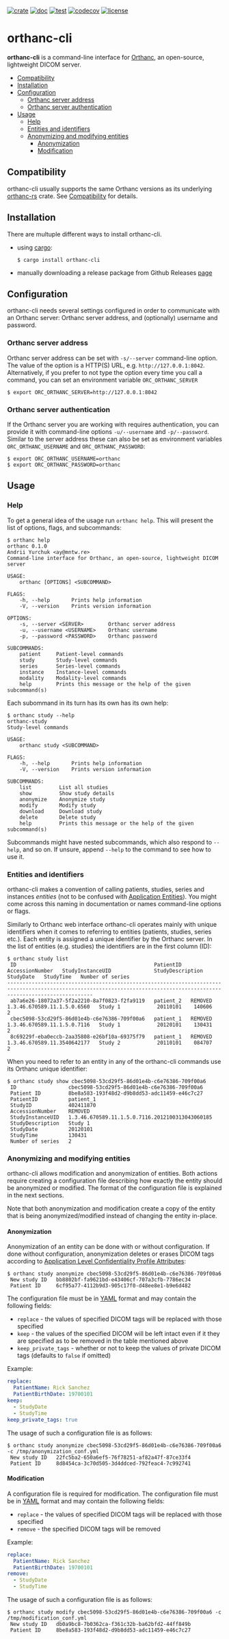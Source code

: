 [![crate](https://img.shields.io/crates/v/orthanc-cli.svg)](https://crates.io/crates/orthanc-cli)
[![doc](https://docs.rs/orthanc-cli/badge.svg)](https://docs.rs/orthanc-cli)
[![test](https://github.com/Ch00k/orthanc-cli/workflows/tests/badge.svg)](https://github.com/Ch00k/orthanc-cli/actions)
[![codecov](https://codecov.io/gh/Ch00k/orthanc-cli/branch/master/graphs/badge.svg)](https://codecov.io/github/Ch00k/orthanc-cli)
[![license](https://img.shields.io/crates/l/orthanc.svg)](./UNLICENSE)

# orthanc-cli

**orthanc-cli** is a command-line interface for
[Orthanc](https://book.orthanc-server.com/users/rest.html), an open-source, lightweight
DICOM server.

<!--toc-start-->
* [Compatibility](#compatibility)
* [Installation](#installation)
* [Configuration](#configuration)
  * [Orthanc server address](#orthanc-server-address)
  * [Orthanc server authentication](#orthanc-server-authentication)
* [Usage](#usage)
  * [Help](#help)
  * [Entities and identifiers](#entities-and-identifiers)
  * [Anonymizing and modifying entities](#anonymizing-and-modifying-entities)
    * [Anonymization](#anonymization)
    * [Modification](#modification)
<!--toc-end-->

## Compatibility

orthanc-cli usually supports the same Orthanc versions as its underlying
[orthanc-rs](https://crates.io/crates/orthanc) crate. See
[Compatibility](https://github.com/Ch00k/orthanc-rs#compatibility) for details.

## Installation

There are multuple different ways to install orthanc-cli.

* using [cargo](https://doc.rust-lang.org/cargo):

  ```
  $ cargo install orthanc-cli
  ```

* manually downloading a release package from Github Releases
  [page](https://github.com/Ch00k/orthanc-cli/releases)

## Configuration

orthanc-cli needs several settings configured in order to communicate with an Orthanc
server: Orthanc server address, and (optionally) username and password.

### Orthanc server address

Orthanc server address can be set with `-s/--server` command-line option. The value of the
option is a HTTP(S) URL, e.g. `http://127.0.0.1:8042`. Alternatively, if you prefer to not
type the option every time you call a command, you can set an environment variable
`ORC_ORTHANC_SERVER`

```
$ export ORC_ORTHANC_SERVER=http://127.0.0.1:8042
```

### Orthanc server authentication

If the Orthanc server you are working with requires authentication, you can provide it
with command-line options `-u/--username` and `-p/--password`. Similar to the server
address these can also be set as environment variables `ORC_ORTHANC_USERNAME` and
`ORC_ORTHANC_PASSWORD`:

```
$ export ORC_ORTHANC_USERNAME=orthanc
$ export ORC_ORTHANC_PASSWORD=orthanc
```

## Usage

### Help

To get a general idea of the usage run `orthanc help`. This will present the list of
options, flags, and subcommands:

```
$ orthanc help
orthanc 0.1.0
Andrii Yurchuk <ay@mntw.re>
Command-line interface for Orthanc, an open-source, lightweight DICOM server

USAGE:
    orthanc [OPTIONS] <SUBCOMMAND>

FLAGS:
    -h, --help       Prints help information
    -V, --version    Prints version information

OPTIONS:
    -s, --server <SERVER>        Orthanc server address
    -u, --username <USERNAME>    Orthanc username
    -p, --password <PASSWORD>    Orthanc password

SUBCOMMANDS:
    patient     Patient-level commands
    study       Study-level commands
    series      Series-level commands
    instance    Instance-level commands
    modality    Modality-level commands
    help        Prints this message or the help of the given subcommand(s)
```

Each subommand in its turn has its own has its own help:

```
$ orthanc study --help
orthanc-study
Study-level commands

USAGE:
    orthanc study <SUBCOMMAND>

FLAGS:
    -h, --help       Prints help information
    -V, --version    Prints version information

SUBCOMMANDS:
    list         List all studies
    show         Show study details
    anonymize    Anonymize study
    modify       Modify study
    download     Download study
    delete       Delete study
    help         Prints this message or the help of the given subcommand(s)
```

Subcommands might have nested subcommands, which also respond to `--help`, and so on. If
unsure, append `--help` to the command to see how to use it.

### Entities and identifiers

orthanc-cli makes a convention of calling patients, studies, series and instances
_entities_ (not to be confused with
[Application Entities](http://otpedia.com/entryDetails.cfm?id=137)). You might come across
this naming in documentation or names command-line options or flags.

Similarly to Orthanc web interface orthanc-cli operates mainly with unique identifiers
when it comes to referring to entities (patients, studies, series etc.). Each entity is
assigned a unique identifier by the Orthanc server. In the list of entities (e.g. studies)
the identifiers are in the first column (ID):

```
$ orthanc study list
 ID                                             PatientID   AccessionNumber   StudyInstanceUID              StudyDescription   StudyDate   StudyTime   Number of series
------------------------------------------------------------------------------------------------------------------------------------------------------------------------
 ab7a6e26-18072a37-5f2a2210-8a7f0823-f2fa9119   patient_2   REMOVED           1.3.46.670589.11.1.5.0.6560   Study 1            20110101    140606      2
 cbec5098-53cd29f5-86d01e4b-c6e76386-709f00a6   patient_1   REMOVED           1.3.46.670589.11.1.5.0.7116   Study 1            20120101    130431      2
 8c69229f-eba0eccb-2aa35808-e26bf10a-69375f79   patient_1   REMOVED           1.3.46.670589.11.3540642177   Study 2            20110101    084707      2
```

When you need to refer to an entity in any of the orthanc-cli commands use its Orthanc
unique identifier:

```
$ orthanc study show cbec5098-53cd29f5-86d01e4b-c6e76386-709f00a6
 ID                 cbec5098-53cd29f5-86d01e4b-c6e76386-709f00a6
 Patient ID         8be8a583-193f48d2-d9b8dd53-adc11459-e46c7c27
 PatientID          patient_1
 StudyID            402411870
 AccessionNumber    REMOVED
 StudyInstanceUID   1.3.46.670589.11.1.5.0.7116.2012100313043060185
 StudyDescription   Study 1
 StudyDate          20120101
 StudyTime          130431
 Number of series   2
```

### Anonymizing and modifying entities

orthanc-cli allows modification and anonymization of entities. Both actions require
creating a configuration file describing how exactly the entity should be anonymized or
modified. The format of the configuration file is explained in the next sections.

Note that both anonymization and modification create a copy of the entity that is being
anonymized/modified instead of changing the entity in-place.

#### Anonymization

Anonymization of an entity can be done with or without configuration. If done without
configuration, anonymization deletes or erases DICOM tags according to [Application Level
Confidentiality Profile
Attributes](http://dicom.nema.org/medical/dicom/2017c/output/html/part15.html#table_E.1-1):

```
$ orthanc study anonymize cbec5098-53cd29f5-86d01e4b-c6e76386-709f00a6
 New study ID   bb8802bf-fa9621bd-e43406cf-707a3cfb-7786ec34
 Patient ID     6cf95a77-4112b9d3-905c17f0-d48ee8e1-b9e6d482
```

The configuration file must be in [YAML](https://yaml.org) format and may contain the
following fields:

* `replace` - the values of specified DICOM tags will be replaced with those specified
* `keep` - the values of the specified DICOM will be left intact even if it they are
  specified as to be removed in the table mentioned above
* `keep_private_tags` - whether or not to keep the values of private DICOM tags (defaults
  to `false` if omitted)

Example:

```yaml
replace:
  PatientName: Rick Sanchez
  PatientBirthDate: 19700101
keep:
  - StudyDate
  - StudyTime
keep_private_tags: true
```

The usage of such a configuration file is as follows:

```
$ orthanc study anonymize cbec5098-53cd29f5-86d01e4b-c6e76386-709f00a6 -c /tmp/anonymization_conf.yml
 New study ID   22fc5ba2-650a6ef5-76f78251-af82a47f-87ce33f4
 Patient ID     8d8454ca-3c70d505-3d4ddced-792feac4-7c992741
```

#### Modification

A configuration file is required for modification. The configuration file must be in
[YAML](https://yaml.org) format and may contain the following fields:

* `replace` - the values of specified DICOM tags will be replaced with those specified
* `remove` - the specified DICOM tags will be removed

Example:

```yaml
replace:
  PatientName: Rick Sanchez
  PatientBirthDate: 19700101
remove:
  - StudyDate
  - StudyTime
```

The usage of such a configuration file is as follows:

```
$ orthanc study modify cbec5098-53cd29f5-86d01e4b-c6e76386-709f00a6 -c /tmp/modification_conf.yml
 New study ID   db0a9bc8-7b0362ca-f361c32b-ba62bfd2-44ff849b
 Patient ID     8be8a583-193f48d2-d9b8dd53-adc11459-e46c7c27
```
